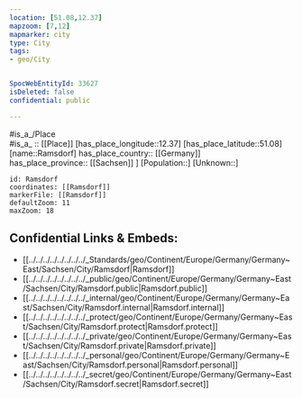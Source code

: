 ```yaml
---
location: [51.08,12.37] 
mapzoom: [7,12] 
mapmarker: city 
type: City
tags:
- geo/City


SpocWebEntityId: 33627
isDeleted: false
confidential: public

---
```

#is_a_/Place  
#is_a_ :: [[Place]] 
[has_place_longitude::12.37] 
[has_place_latitude::51.08] 
[name::Ramsdorf] 
has_place_country:: [[Germany]]  
has_place_province:: [[Sachsen]] ] 
[Population::] 
[Unknown::] 


```leaflet
id: Ramsdorf
coordinates: [[Ramsdorf]] 
markerFile: [[Ramsdorf]] 
defaultZoom: 11 
maxZoom: 18
```


## Confidential Links & Embeds: 
- [[../../../../../../../../_Standards/geo/Continent/Europe/Germany/Germany~East/Sachsen/City/Ramsdorf|Ramsdorf]] 
- [[../../../../../../../../_public/geo/Continent/Europe/Germany/Germany~East/Sachsen/City/Ramsdorf.public|Ramsdorf.public]] 
- [[../../../../../../../../_internal/geo/Continent/Europe/Germany/Germany~East/Sachsen/City/Ramsdorf.internal|Ramsdorf.internal]] 
- [[../../../../../../../../_protect/geo/Continent/Europe/Germany/Germany~East/Sachsen/City/Ramsdorf.protect|Ramsdorf.protect]] 
- [[../../../../../../../../_private/geo/Continent/Europe/Germany/Germany~East/Sachsen/City/Ramsdorf.private|Ramsdorf.private]] 
- [[../../../../../../../../_personal/geo/Continent/Europe/Germany/Germany~East/Sachsen/City/Ramsdorf.personal|Ramsdorf.personal]] 
- [[../../../../../../../../_secret/geo/Continent/Europe/Germany/Germany~East/Sachsen/City/Ramsdorf.secret|Ramsdorf.secret]] 
